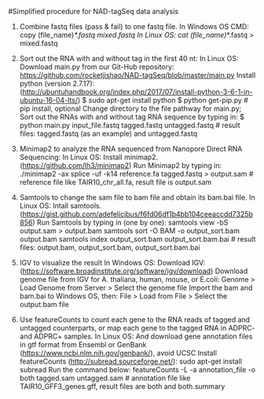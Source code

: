 #Simplified procedure for NAD-tagSeq data analysis

1. Combine fastq files (pass & fail) to one fastq file.
In Windows OS CMD:  
    copy (file_name)_*.fastq mixed.fastq
In Linux OS: 
    cat (file_name)_*.fastq > mixed.fastq

2. Sort out the RNA with and without tag in the first 40 nt:
In Linux OS:
    Download main.py from our Git-Hub repository: https://github.com/rocketjishao/NAD-tagSeq/blob/master/main.py
    Install python (version 2.7.17): (http://ubuntuhandbook.org/index.php/2017/07/install-python-3-6-1-in-ubuntu-16-04-lts/) 
        $ sudo apt-get install python
        $ python get-pip.py # pip install, optional
    Change directory to the file pathway for main.py; 
    Sort out the RNAs with and without tag RNA sequence by typing in:
        $ python main.py input_file.fastq tagged.fastq untagged.fastq
          # result files: tagged.fastq (as an example) and untagged.fastq
        
3. Minimap2 to analyze the RNA sequenced from Nanopore Direct RNA Sequencing:
In Linux OS:
    Install minimap2. (https://github.com/lh3/minimap2)
    Run Minimap2 by typing in:
        ./minimap2 -ax splice -uf -k14 reference.fa tagged.fastq > output.sam
          # reference file like TAIR10_chr_all.fa, result file is output.sam

4. Samtools to change the sam file to bam file and obtain its bam.bai file.
In Linux OS:
    Intall samtools. (https://gist.github.com/adefelicibus/f6fd06df1b4bb104ceeaccdd7325b856)
    Run Samtools by typing in (one by one):
        samtools view -bS output.sam > output.bam 
        samtools sort -O BAM -o output_sort.bam  output.bam
        samtools index output_sort.bam output_sort.bam.bai
        # result files: output.bam, output_sort.bam, output_sort.bam.bai

5. IGV to visualize the result
In Windows OS:
    Download IGV: (https://software.broadinstitute.org/software/igv/download)
    Download genome file from IGV for A. thaliana, human, mouse, or E.coli: Genome > Load Genome from Server > Select the genome file
    Import the bam and bam.bai to Windows OS, then: File > Load from File > Select the output.bam file
  
6. Use featureCounts to count each gene to the RNA reads of tagged and untagged counterparts, or map each gene to the tagged RNA in ADPRC- and ADPRC+ samples.
In Linux OS:
    And download gene annotation files in gtf format from Ensembl or GenBank (https://www.ncbi.nlm.nih.gov/genbank/), avoid UCSC
    Install featureCounts (http://subread.sourceforge.net/): sudo apt-get install subread 
    Run the command below:
        featureCounts -L -a annotation_file -o both tagged.sam untagged.sam
        # annotation file like TAIR10_GFF3_genes.gff, result files are both and both.summary
